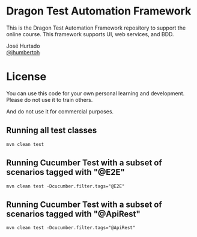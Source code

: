 # Dragon Test Automation Framework
This is the Dragon Test Automation Framework repository to support the online course. This framework supports UI, web services, and BDD.

José Hurtado<br />
[@jhumbertoh](https://twitter.com/jhumbertoh)

License
=======
You can use this code for your own personal learning and development. Please do not use it to train others. 

And do not use it for commercial purposes.

## Running  all test classes
    mvn clean test

## Running Cucumber Test with a subset of scenarios tagged with "@E2E"
    mvn clean test -Dcucumber.filter.tags="@E2E"
    
## Running Cucumber Test with a subset of scenarios tagged with "@ApiRest"
    mvn clean test -Dcucumber.filter.tags="@ApiRest"
